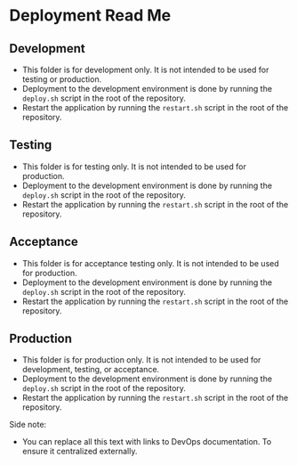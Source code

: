 # Deployment Read Me

## Development
- This folder is for development only. It is not intended to be used for testing or production.
- Deployment to the development environment is done by running the `deploy.sh` script in the root of the repository.
- Restart the application by running the `restart.sh` script in the root of the repository. 

## Testing
- This folder is for testing only. It is not intended to be used for production.
- Deployment to the development environment is done by running the `deploy.sh` script in the root of the repository.
- Restart the application by running the `restart.sh` script in the root of the repository. 

## Acceptance
- This folder is for acceptance testing only. It is not intended to be used for production.
- Deployment to the development environment is done by running the `deploy.sh` script in the root of the repository.
- Restart the application by running the `restart.sh` script in the root of the repository. 

## Production
- This folder is for production only. It is not intended to be used for development, testing, or acceptance.
- Deployment to the development environment is done by running the `deploy.sh` script in the root of the repository.
- Restart the application by running the `restart.sh` script in the root of the repository. 

Side note:
- You can replace all this text with links to DevOps documentation. To ensure it centralized externally. 